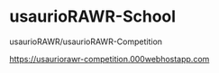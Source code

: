 # usaurioRAWR-School
usaurioRAWR/usaurioRAWR-Competition

https://usauriorawr-competition.000webhostapp.com
